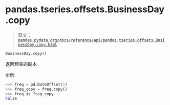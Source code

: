 # pandas.tseries.offsets.BusinessDay.copy

> 原文：[`pandas.pydata.org/docs/reference/api/pandas.tseries.offsets.BusinessDay.copy.html`](https://pandas.pydata.org/docs/reference/api/pandas.tseries.offsets.BusinessDay.copy.html)

```py
BusinessDay.copy()
```

返回频率的副本。

示例

```py
>>> freq = pd.DateOffset(1)
>>> freq_copy = freq.copy()
>>> freq is freq_copy
False 
```
